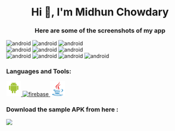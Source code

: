 <h1 align="center">Hi 👋, I'm Midhun Chowdary</h1>
<h3 align="center">Here are some of the screenshots of my app</h3>

<div class="row">
  <div class="column">
    <img src="https://user-images.githubusercontent.com/118649386/202890399-46d990f5-f90b-45bf-a0cb-200db2cf8435.png" alt="android" width="240" height="450">
    <img src="https://user-images.githubusercontent.com/118649386/202890482-8733dacc-c844-47ec-925c-d8160b4eb836.png" alt="android" width="240" height="450">
    <img src="https://user-images.githubusercontent.com/118649386/202890498-664826af-111f-496d-b75a-a0dbc1370795.png" alt="android" width="240" height="450">
  </div>
  <div class="column">
    <img src="https://user-images.githubusercontent.com/118649386/202890545-33c3c6e0-6acb-4960-84a0-5409a4f8ee7a.png" alt="android" width="240" height="450">
    <img src="https://user-images.githubusercontent.com/118649386/202890568-0141d60c-f616-45fb-9230-a445337931e1.png" alt="android" width="240" height="450">
    <img src="https://user-images.githubusercontent.com/118649386/202890576-e91b5d80-79c3-44cd-bdfb-c8db73cf2a9e.png" alt="android" width="240" height="450">
  </div>
  <div class="column">
    <img src="https://user-images.githubusercontent.com/118649386/202890625-255b7a72-5c09-463b-80e4-b36f9c8f2fd1.png" alt="android" width="240" height="450">
    <img src="https://user-images.githubusercontent.com/118649386/202890647-a5f80420-46e3-41df-bb0d-ca04c51c953a.png" alt="android" width="240" height="450">
    <img src="https://user-images.githubusercontent.com/118649386/202890587-e5a7b5ed-7da9-43d2-8806-363d828ad5fc.png" alt="android" width="240" height="450">
    <img src="https://user-images.githubusercontent.com/118649386/202890513-db99cc9b-2375-4b5c-9954-3cf8c292b820.png" alt="android" width="240" height="450">
  </div>
</div>

<h3 align="left">Languages and Tools:</h3>
<p align="left"> <a href="https://developer.android.com" target="_blank" rel="noreferrer"> <img src="https://raw.githubusercontent.com/devicons/devicon/master/icons/android/android-original-wordmark.svg" alt="android" width="40" height="40"/> </a> <a href="https://firebase.google.com/" target="_blank" rel="noreferrer"> <img src="https://www.vectorlogo.zone/logos/firebase/firebase-icon.svg" alt="firebase" width="40" height="40"/> </a> <a href="https://www.java.com" target="_blank" rel="noreferrer"> <img src="https://raw.githubusercontent.com/devicons/devicon/master/icons/java/java-original.svg" alt="java" width="40" height="40"/> </a> </p>

<h3 align="left"> Download the sample APK from here : </h3>
<img href="https://github.com/SinguMidhun/gamersfield/files/10049510/appv8.zip" 
src = "https://user-images.githubusercontent.com/118649386/202900028-bf7b708e-a376-4b50-8411-ef216cbb4060.png"></img>

